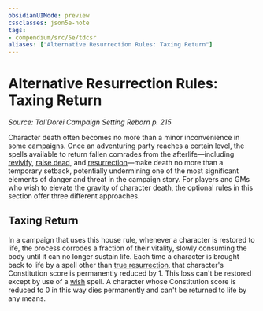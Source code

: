 ```yaml
---
obsidianUIMode: preview
cssclasses: json5e-note
tags:
- compendium/src/5e/tdcsr
aliases: ["Alternative Resurrection Rules: Taxing Return"]
---
```

# Alternative Resurrection Rules: Taxing Return
*Source: Tal'Dorei Campaign Setting Reborn p. 215* 

Character death often becomes no more than a minor inconvenience in some campaigns. Once an adventuring party reaches a certain level, the spells available to return fallen comrades from the afterlife—including [revivify](/3-Mechanics/CLI/spells/revivify.md), [raise dead](/3-Mechanics/CLI/spells/raise-dead.md), and [resurrection](/3-Mechanics/CLI/spells/resurrection.md)—make death no more than a temporary setback, potentially undermining one of the most significant elements of danger and threat in the campaign story. For players and GMs who wish to elevate the gravity of character death, the optional rules in this section offer three different approaches.

## Taxing Return

In a campaign that uses this house rule, whenever a character is restored to life, the process corrodes a fraction of their vitality, slowly consuming the body until it can no longer sustain life. Each time a character is brought back to life by a spell other than [true resurrection](/3-Mechanics/CLI/spells/true-resurrection.md), that character's Constitution score is permanently reduced by 1. This loss can't be restored except by use of a [wish](/3-Mechanics/CLI/spells/wish.md) spell. A character whose Constitution score is reduced to 0 in this way dies permanently and can't be returned to life by any means.